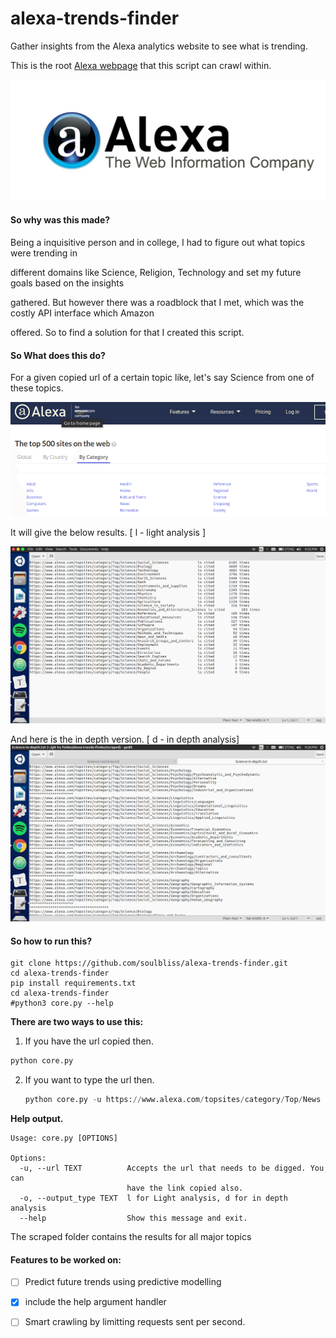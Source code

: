 # alexa-trends-finder
Gather insights from the Alexa analytics website to see what is trending.

This is the root [Alexa webpage](https://www.alexa.com/topsites/category/Top) that this script can crawl within.



![](https://github.com/soulbliss/alexa-trends-finder/blob/master/img/Alexa-logo.jpg?raw=true)



#### So why was this made?

Being a inquisitive person and in college, I had to figure out what topics were trending in 

different domains like Science, Religion, Technology and set my future goals based on the insights 

gathered. But however there was a roadblock that I met, which was the costly API interface which Amazon 

offered. So to find a solution for that I created this script.



#### So What does this do?

For a given copied url of a certain topic like, let's say Science from one of these topics.

![](https://github.com/soulbliss/alexa-trends-finder/blob/master/img/alexa.png?raw=true)

It will give the below results. [ l - light analysis ]

![](https://github.com/soulbliss/alexa-trends-finder/blob/master/img/root.png?raw=true)

And here is the in depth version. [ d - in depth analysis]
![](https://github.com/soulbliss/alexa-trends-finder/blob/master/img/depth.png?raw=true)



#### So how to run this?

```
git clone https://github.com/soulbliss/alexa-trends-finder.git
cd alexa-trends-finder
pip install requirements.txt
cd alexa-trends-finder
#python3 core.py --help
```



**There are two ways to use this:**

1. If you have the url copied then.

```python
python core.py 
```



2. If you want to type the url then.

   ```python
   python core.py -u https://www.alexa.com/topsites/category/Top/News
   ```



**Help output.**

```
Usage: core.py [OPTIONS]

Options:
  -u, --url TEXT          Accepts the url that needs to be digged. You can
                          have the link copied also.
  -o, --output_type TEXT  l for Light analysis, d for in depth analysis
  --help                  Show this message and exit.

```



The scraped folder contains the results for all major topics



#### Features to be worked on:

- [ ]  Predict future trends using predictive modelling

- [x] include the help argument handler

- [ ]  Smart crawling by limitting requests sent per second.

 
